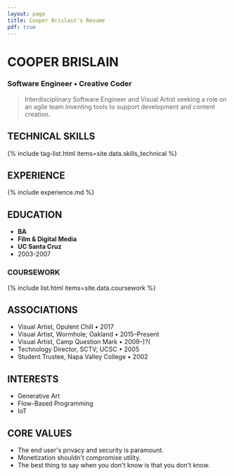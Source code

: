 ```yaml
---
layout: page
title: Cooper Brislain's Resume
pdf: true
---
```

COOPER BRISLAIN
===============
### Software Engineer • Creative Coder

> Interdisciplinary Software Engineer and Visual Artist seeking a role on an agile team inventing tools to support development and content creation.

## TECHNICAL SKILLS

{% include tag-list.html items=site.data.skills_technical %}

## EXPERIENCE 

{% include experience.md %}

## EDUCATION

* __BA__
* __Film & Digital Media__
* __UC Santa Cruz__
* 2003-2007  

### COURSEWORK

{% include list.html items=site.data.coursework %}

## ASSOCIATIONS

- Visual Artist, Opulent Chill • 2017
- Visual Artist, Wormhole; Oakland • 2015–Present
- Visual Artist, Camp Question Mark • 2009–)?( 
- Technology Director, SCTV; UCSC • 2005
- Student Trustee, Napa Valley College • 2002

## INTERESTS

- Generative Art
- Flow-Based Programming
- IoT

## CORE VALUES

* The end user's privacy and security is paramount. 
* Monetization shouldn't compromise utility.
* The best thing to say when you don't know is that you don't know.

